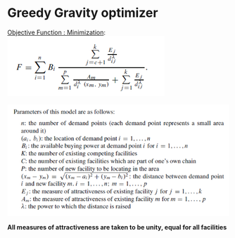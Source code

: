 # Greedy Gravity optimizer

<u>Objective Function : Minimization</u>:<br/>
![Image](https://github.com/sabrish89/Greedy-Gravity-optimizer/blob/master/Eqn.PNG)<br/>
<br/>
![Image](https://github.com/sabrish89/Greedy-Gravity-optimizer/blob/master/Par.PNG)

<b>All measures of attractiveness are taken to be unity, equal for all facilities</b>
